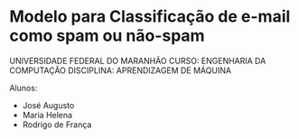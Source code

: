 # Modelo para Classificação de e-mail como spam ou não-spam

UNIVERSIDADE FEDERAL DO MARANHÃO
CURSO: ENGENHARIA DA COMPUTAÇÃO
DISCIPLINA: APRENDIZAGEM DE MÁQUINA

Alunos:
- José Augusto
- Maria Helena
- Rodrigo de França
